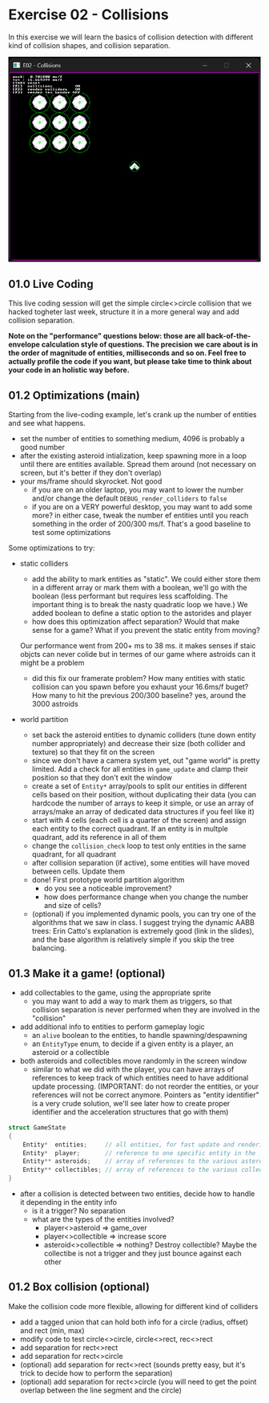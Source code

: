 # Exercise 02 - Collisions
In this exercise we will learn the basics of collision detection with different kind of collision shapes, and collision separation.

![live_coding_result](../media/e02_0.png)


## 01.0 Live Coding
This live coding session will get the simple circle<>circle collision that we hacked togheter last week,
structure it in a more general way and add collision separation.

**Note on the "performance" questions below: those are all back-of-the-envelope calculation style of questions. The precision we care about is in the order of magnitude of entities, milliseconds and so on. Feel free to actually profile the code if you want, but please take time to think about your code in an holistic way before.**

## 01.2 Optimizations (main)
Starting from the live-coding example, let's crank up the number of entities and see what happens.
- set the number of entities to something medium, 4096 is probably a good number
- after the existing asteroid intialization, keep spawning more in a loop until there are entities available.
  Spread them around (not necessary on screen, but it's better if they don't overlap)
- your ms/frame should skyrocket. Not good
	- if you are on an older laptop, you may want to lower the number and/or change the default `DEBUG_render_colliders` to `false`
	- if you are on a VERY powerful desktop, you may want to add some more?
  in either case, tweak the number ef entities until you reach something in the order of 200/300 ms/f. That's a good baseline to test some optimizations

Some optimizations to try:
- static colliders
	- add the ability to mark entities as "static". We could either store them in a different array or mark them with a boolean, we'll go with the boolean (less performant but requires less scaffolding. The important thing is to break the nasty quadratic loop we have.)
	We added boolean to define a static option to the astorides and player
	- how does this optimization affect separation? Would that make sense for a game? What if you prevent the static entity from moving?

	Our performance went from 200+ ms to 38 ms. it makes senses if staic objcts can never colide but in termes of our game where astroids can it might be a problem

	- did this fix our framerate problem? How many entities with static collision can you spawn before you exhaust your 16.6ms/f buget? How many to hit the previous 200/300 baseline?
yes, around the 3000 astroids
- world partition
	- set back the asteroid entities to dynamic colliders (tune down entity number appropriately) and decrease their size (both collider and texture) so that they fit on the screen
	- since we don't have a camera system yet, out "game world" is pretty limited. Add a check for all entities in `game_update` and clamp their position so that they don't exit the window
	- create a set of `Entity*` array/pools to split our entities in different cells based on their position, without duplicating their data (you can hardcode the number of arrays to keep it simple, or use an array of arrays/make an array of dedicated data structures if you feel like it)
	- start with 4 cells (each cell is a quarter of the screen) and assign each entity to the correct quadrant. If an entity is in multple quadrant, add its reference in all of them
	- change the `collision_check` loop to test only entities in the same quadrant, for all quadrant
	- after collision separation (if active), some entities will have moved between cells. Update them
	- done! First prototype world partition algorithm
		- do you see a noticeable improvement?
		- how does performance change when you change the number and size of cells?
	- (optional) if you implemented dynamic pools, you can try one of the algorithms that we saw in class. I suggest trying the dynamic AABB trees: Erin Catto's explanation is extremely good (link in the slides), and the base algorithm is relatively simple if you skip the tree balancing.


## 01.3 Make it a game! (optional)
- add collectables to the game, using the appropriate sprite
	- you may want to add a way to mark them as triggers, so that collision separation is never performed when they are involved in the "collision"
- add additional info to entities to perform gameplay logic
	- an `alive` boolean to the entities, to handle spawning/despawning
	- an `EntityType` enum, to decide if a given entity is a player, an asteroid or a collectible
- both asteroids and collectibles move randomly in the screen window
	- similar to what we did with the player, you can have arrays of references to keep track of which entities need to have additional update processing. (IMPORTANT: do not reorder the entities, or your references will not be correct anymore. Pointers as "entity identifier" is a very crude solution, we'll see later how to create proper identifier and the acceleration structures that go with them)
```c++
struct GameState
{
	Entity*  entities;     // all entities, for fast update and rendering
	Entity*  player;       // reference to one specific entity in the `entities` array
	Entity** asteroids;    // array of references to the various asteroids. Their actual data resides in the `entities` array
	Entity** collectibles; // array of references to the various collectibles. Their actual data resides in the `entities` array
}
```
- after a collision is detected between two entities, decide how to handle it depending in the entity info
	- is it a trigger? No separation
	- what are the types of the entities involved?
		- player<>asteroid    => game_over
		- player<>collectible => increase score
		- asteroid<>collectible => nothing? Destroy collectible? Maybe the collectibe is not a trigger and they just bounce against each other

## 01.2 Box collision (optional)
Make the collision code more flexible, allowing for different kind of colliders
- add a tagged union that can hold both info for a circle (radius, offset) and rect (min, max)
- modify code to test circle<>circle, circle<>rect, rec<>rect
- add separation for rect<>rect
- add separation for rect<>circle
- (optional) add separation for rect<>rect (sounds pretty easy, but it's trick to decide how to perform the separation)
- (optional) add separation for rect<>circle (you will need to get the point overlap between the line segment and the circle)
